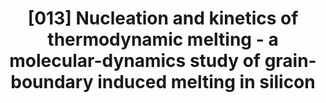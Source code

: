 ---
title: "[013] Nucleation and kinetics of thermodynamic melting - a molecular-dynamics study of grain-boundary induced melting in silicon"
collection: publications
permalink: /publication/00013
citation: 'S. R. Phillpot, J. F. Lutsko, and D. Wolf, &quot;Nucleation and kinetics of thermodynamic melting - a molecular-dynamics study of grain-boundary induced melting in silicon&quot;, <i>Solid State Communications</i>, <strong>70</strong>, 265 (1989)'
---
